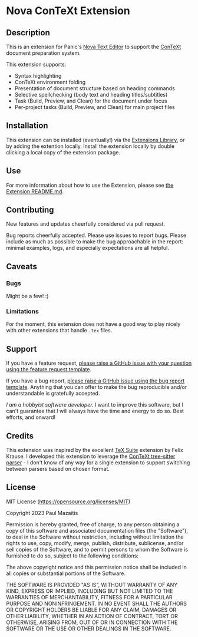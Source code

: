# Nova ConTeXt Extension

## Description

This is an extension for Panic's [Nova Text Editor](https://nova.app/) to support the [ConTeXt](https://www.contextgarden.net) document preparation system.

This extension supports:

- Syntax highlighting
- ConTeXt environment folding
- Presentation of document structure based on heading commands
- Selective spellchecking (body text and heading titles/subtitles)
- Task (Build, Preview, and Clean) for the document under focus
- Per-project tasks (Build, Preview, and Clean) for main project files

## Installation

This extension can be installed (eventually!) via the [Extensions Library](https://extensions.panic.com/), or by adding the extention locally. Install the extension locally by double clicking a local copy of the extension package.

## Use

For more information about how to use the Extension, please see [the Extension README.md](https://github.com/pmazaitis/nova-context/tree/main/ConTeXt.novaextension#readme).

## Contributing

New features and updates cheerfully considered via pull request. 

Bug reports cheerfully accepted. Please use issues to report bugs. Please include as much as possible to make the bug approachable in the report: minimal examples, logs, and especially expectations are all helpful.



## Caveats

### Bugs

Might be a few! :)

### Limitations

For the moment, this extension does not have a good way to play nicely with other extensions that handle `.tex` files. 

## Support

If you have a feature request, [please raise a GitHub issue with your question using the feature request template](https://github.com/pmazaitis/nova-context/issues/new?assignees=&labels=&projects=&template=feature_request.md&title=).

If you have a bug report, [please raise a GitHub issue using the bug report template](https://github.com/pmazaitis/nova-context/issues/new?assignees=&labels=&projects=&template=bug_report.md&title=). Anything that you can offer to make the bug reproducible and/or understandable is gratefully accepted.

_I am a hobbyist software developer._ I want to improve this software, but I can't guarantee that I will always have the time and energy to do so. Best efforts, and onward!

## Credits

This extension was inspired by the excellent [TeX Suite](https://github.com/flyx/Nova-TeX-Suite) extension by Felix Krause. I developed this extension to leverage the [ConTeXt tree-sitter parser](https://github.com/pmazaitis/tree-sitter-context) - I don't know of any way for a single extension to support switching between parsers based on chosen format.

## License

MIT License (https://opensource.org/licenses/MIT)

Copyright 2023 Paul Mazaitis

Permission is hereby granted, free of charge, to any person obtaining a copy of this software and associated documentation files (the "Software"), to deal in the Software without restriction, including without limitation the rights to use, copy, modify, merge, publish, distribute, sublicense, and/or sell copies of the Software, and to permit persons to whom the Software is furnished to do so, subject to the following conditions:

The above copyright notice and this permission notice shall be included in all copies or substantial portions of the Software.

THE SOFTWARE IS PROVIDED "AS IS", WITHOUT WARRANTY OF ANY KIND, EXPRESS OR IMPLIED, INCLUDING BUT NOT LIMITED TO THE WARRANTIES OF MERCHANTABILITY, FITNESS FOR A PARTICULAR PURPOSE AND NONINFRINGEMENT. IN NO EVENT SHALL THE AUTHORS OR COPYRIGHT HOLDERS BE LIABLE FOR ANY CLAIM, DAMAGES OR OTHER LIABILITY, WHETHER IN AN ACTION OF CONTRACT, TORT OR OTHERWISE, ARISING FROM, OUT OF OR IN CONNECTION WITH THE SOFTWARE OR THE USE OR OTHER DEALINGS IN THE SOFTWARE.